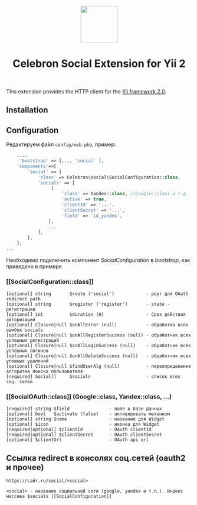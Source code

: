 <p align="center">
    <a href="https://github.com/yiisoft" target="_blank">
        <img src="https://avatars0.githubusercontent.com/u/993323" height="100px">
    </a>
    <h1 align="center">Celebron Social Extension for Yii 2</h1>
    <br/>
</p>

This extension provides the HTTP client for the [Yii framework 2.0](http://www.yiiframework.com).


Installation
------------


Configuration
-------------
Редактируем файл `config/web.php`, пример:

```php
    ...,
     'bootstrap' => [..., 'social' ],
    'components'=>[
        'social' => [
            'class' => Celebron\social\SocialConfiguration::class,
            'socials' => [
                 [
                     'class' => Yandex::class, //Google::class и т.д.
                     'active' => true,
                     'clientId' => '...',
                     'clientSecret' => '...',
                     'field' => 'id_yandex',
                ],
                ...    
            ],  
        ],
    ],
...
```
Необходимо подключить компонент <i>SocialConfiguration</i> в <i>bootstrap</i>, как приведено в примере
### [[SocialConfiguration::class]]
    [optional] string       $route ('social')            - роут для OAuth redirect path   
    [optional] string       $register ('register')       - state - регистрации
    [optional] int          $duration (0)                - Срок действия авторизации
    [optional] Closure|null $onAllError (null)           - обработка всех ошибок socials
    [optional] Closure|null $onAllRegisterSuccess (null) - обработчик всех успешных регистраций
    [optional] Closure|null $onAllLoginSuccess (null)    - обработчик всех успешных логинов
    [optional] Closure|null $onAllDeleteSuccess (null)   - обработчик всех упешных удалений
    [optional] Closure|null $findUserAlg (null)          - переопределение алгоритма поиска пользователя
    [required] Social[]     $socials                     - список всех соц. сетей 


### [[SocialOAuth::class]]    (Google::class, Yandex::class, ...)
    [required] string $field               - поле в базе данных
    [optional] bool   $activate (false)    - активировать механизм
    [optional] string $name                - название для Widget
    [optional] $icon                       - иконка для Widget 
    [required|optional] $clientId          - OAuth clientId
    [required|optional] $clientSecret      - OAuth clientSecret
    [optional] $clientUrl                  - OAuth api url
    
    
Ссылка redirect в консолях соц.сетей (oauth2 и прочее)
-------------

    https://сайт.ru/social/<social> 
    
    <social> - название социальной сети (google, yandex и т.п.). Индекс массива $socials [[SocialConfiguration]]
